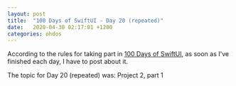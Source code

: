 ```yaml
---
layout: post
title:  "100 Days of SwiftUI - Day 20 (repeated)"
date:   2020-04-30 02:17:01 +1200
categories: ohdos
---
```

According to the rules for taking part in [100 Days of SwiftUI](https://www.hackingwithswift.com/100/swiftui), as soon as I've finished each day, I have to post about it.

The topic for Day 20 (repeated) was: Project 2, part 1
